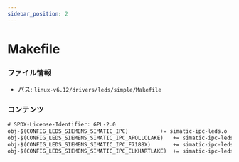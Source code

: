 ```yaml
---
sidebar_position: 2
---
```

# Makefile

### ファイル情報

- パス: `linux-v6.12/drivers/leds/simple/Makefile`

### コンテンツ

```txt
# SPDX-License-Identifier: GPL-2.0
obj-$(CONFIG_LEDS_SIEMENS_SIMATIC_IPC)			+= simatic-ipc-leds.o
obj-$(CONFIG_LEDS_SIEMENS_SIMATIC_IPC_APOLLOLAKE)	+= simatic-ipc-leds-gpio-core.o simatic-ipc-leds-gpio-apollolake.o
obj-$(CONFIG_LEDS_SIEMENS_SIMATIC_IPC_F7188X)		+= simatic-ipc-leds-gpio-core.o simatic-ipc-leds-gpio-f7188x.o
obj-$(CONFIG_LEDS_SIEMENS_SIMATIC_IPC_ELKHARTLAKE)	+= simatic-ipc-leds-gpio-core.o simatic-ipc-leds-gpio-elkhartlake.o

```
